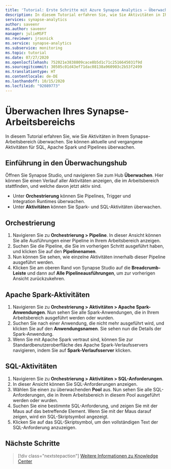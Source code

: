 ```yaml
---
title: 'Tutorial: Erste Schritte mit Azure Synapse Analytics – Überwachen des Synapse-Arbeitsbereichs'
description: In diesem Tutorial erfahren Sie, wie Sie Aktivitäten in Ihrem Synapse-Arbeitsbereich überwachen.
services: synapse-analytics
author: saveenr
ms.author: saveenr
manager: julieMSFT
ms.reviewer: jrasnick
ms.service: synapse-analytics
ms.subservice: monitoring
ms.topic: tutorial
ms.date: 07/27/2020
ms.openlocfilehash: 752021e3838809cace8b5d1c71c2516645031f9d
ms.sourcegitcommit: 30505c01d43ef71dac08138a960903c2b53f2499
ms.translationtype: HT
ms.contentlocale: de-DE
ms.lasthandoff: 10/15/2020
ms.locfileid: "92089773"
---
```

# <a name="monitor-your-synapse-workspace"></a>Überwachen Ihres Synapse-Arbeitsbereichs

In diesem Tutorial erfahren Sie, wie Sie Aktivitäten in Ihrem Synapse-Arbeitsbereich überwachen. Sie können aktuelle und vergangene Aktivitäten für SQL, Apache Spark und Pipelines überwachen. 

## <a name="introduction-to-the-monitor-hub"></a>Einführung in den Überwachungshub

Öffnen Sie Synapse Studio, und navigieren Sie zum Hub **Überwachen**. Hier können Sie einen Verlauf aller Aktivitäten anzeigen, die im Arbeitsbereich stattfinden, und welche davon jetzt aktiv sind. 

* Unter **Orchestrierung** können Sie Pipelines, Trigger und Integration Runtimes überwachen.
* Unter **Aktivitäten** können Sie Spark- und SQL-Aktivitäten überwachen. 

## <a name="orchestration"></a>Orchestrierung

1. Navigieren Sie zu **Orchestrierung > Pipeline**. In dieser Ansicht können Sie alle Ausführungen einer Pipeline in Ihrem Arbeitsbereich anzeigen. 
1. Suchen Sie die Pipeline, die Sie im vorherigen Schritt ausgeführt haben, und klicken Sie auf den **Pipelinenamen**.
1. Nun können Sie sehen, wie einzelne Aktivitäten innerhalb dieser Pipeline ausgeführt werden.
1. Klicken Sie am oberen Rand von Synapse Studio auf die **Breadcrumb-Leiste** und dann auf **Alle Pipelineausführungen**, um zur vorherigen Ansicht zurückzukehren.

## <a name="apache-spark-activities"></a>Apache Spark-Aktivitäten

1. Navigieren Sie zu **Orchestrierung > Aktivitäten > Apache Spark-Anwendungen**. Nun sehen Sie alle Spark-Anwendungen, die in Ihrem Arbeitsbereich ausgeführt werden oder wurden.
1. Suchen Sie nach einer Anwendung, die nicht mehr ausgeführt wird, und klicken Sie auf den **Anwendungsnamen**. Sie sehen nun die Details der Spark-Anwendung.
1. Wenn Sie mit Apache Spark vertraut sind, können Sie zur Standardbenutzeroberfläche des Apache Spark-Verlaufsservers navigieren, indem Sie auf **Spark-Verlaufsserver** klicken.

## <a name="sql-activities"></a>SQL-Aktivitäten

1. Navigieren Sie zu **Orchestrierung > Aktivitäten > SQL-Anforderungen**.
1. In dieser Ansicht können Sie SQL-Anforderungen anzeigen.
1. Wählen Sie einen zu überwachenden **Pool** aus. Nun sehen Sie alle SQL-Anforderungen, die in Ihrem Arbeitsbereich in diesem Pool ausgeführt werden oder wurden.
1. Suchen Sie eine bestimmte SQL-Anforderung, und zeigen Sie mit der Maus auf das betreffende Element. Wenn Sie mit der Maus darauf zeigen, wird ein SQL-Skriptsymbol angezeigt.
1. Klicken Sie auf das SQL-Skriptsymbol, um den vollständigen Text der SQL-Anforderung anzuzeigen.

## <a name="next-steps"></a>Nächste Schritte

> [!div class="nextstepaction"]
> [Weitere Informationen zu Knowledge Center](get-started-knowledge-center.md)
